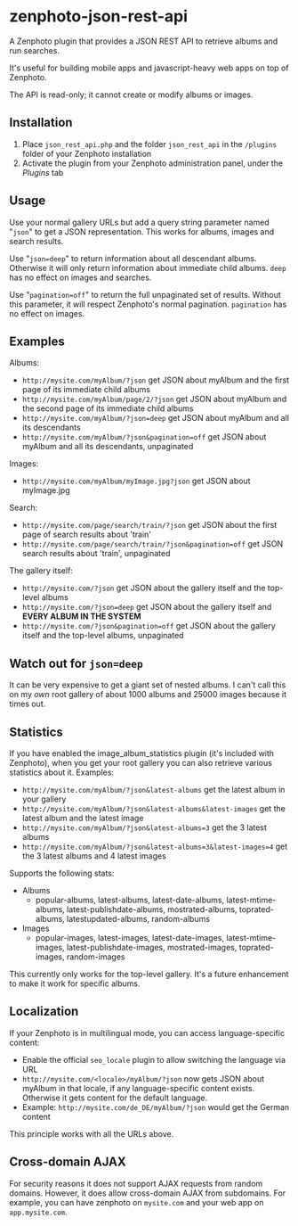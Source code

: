 zenphoto-json-rest-api
=================================

A Zenphoto plugin that provides a JSON REST API to retrieve albums and run searches. 

It's useful for building mobile apps and javascript-heavy web apps on top of Zenphoto.

The API is read-only; it cannot create or modify albums or images.

## Installation
1. Place `json_rest_api.php` and the folder `json_rest_api` in the `/plugins` folder of your Zenphoto installation
2. Activate the plugin from your Zenphoto administration panel, under the *Plugins* tab
    
## Usage
Use your normal gallery URLs but add a query string parameter named "`json`" to get a JSON representation.  This works for albums, images and search results.

Use "`json=deep`" to return information about all descendant albums.  Otherwise it will only return information about immediate child albums.  `deep` has no effect on images and searches.

Use "`pagination=off`" to return the full unpaginated set of results.  Without this parameter, it will respect Zenphoto's normal pagination.  `pagination` has no effect on images.

## Examples
Albums:
* `http://mysite.com/myAlbum/?json` get JSON about myAlbum and the first page of its immediate child albums
* `http://mysite.com/myAlbum/page/2/?json` get JSON about myAlbum and the second page of its immediate child albums
* `http://mysite.com/myAlbum/?json=deep` get JSON  about myAlbum and all its descendants
* `http://mysite.com/myAlbum/?json&pagination=off` get JSON about myAlbum and all its descendants, unpaginated

Images:
* `http://mysite.com/myAlbum/myImage.jpg?json` get JSON about myImage.jpg

Search:
* `http://mysite.com/page/search/train/?json` get JSON about the first page of search results about 'train'
* `http://mysite.com/page/search/train/?json&pagination=off` get JSON search results about 'train', unpaginated

The gallery itself:
* `http://mysite.com/?json` get JSON about the gallery itself and the top-level albums
* `http://mysite.com/?json=deep` get JSON about the gallery itself and **EVERY ALBUM IN THE SYSTEM**
* `http://mysite.com/?json&pagination=off` get JSON about the gallery itself and the top-level albums, unpaginated

## Watch out for `json=deep`
It can be very expensive to get a giant set of nested albums.  I can't call this on my *own* root gallery of about 1000 albums and 25000 images because it times out.

## Statistics
If you have enabled the image_album_statistics plugin (it's included with Zenphoto), when you get your root gallery you can also retrieve various statistics about it.  Examples:
* `http://mysite.com/myAlbum/?json&latest-albums` get the latest album in your gallery
* `http://mysite.com/myAlbum/?json&latest-albums&latest-images` get the latest album and the latest image
* `http://mysite.com/myAlbum/?json&latest-albums=3` get the 3 latest albums
* `http://mysite.com/myAlbum/?json&latest-albums=3&latest-images=4` get the 3 latest albums and 4 latest images

Supports the following stats:
* Albums
  * popular-albums, latest-albums, latest-date-albums, latest-mtime-albums, latest-publishdate-albums, mostrated-albums, toprated-albums, latestupdated-albums, random-albums
* Images
  * popular-images, latest-images, latest-date-images, latest-mtime-images, latest-publishdate-images, mostrated-images, toprated-images, random-images

This currently only works for the top-level gallery.  It's a future enhancement to make it work for specific albums.

## Localization
If your Zenphoto is in multilingual mode, you can access language-specific content:
* Enable the official `seo_locale` plugin to allow switching the language via URL
* `http://mysite.com/<locale>/myAlbum/?json` now gets JSON about myAlbum in that locale, if any language-specific content exists.  Otherwise it gets content for the default language.
* Example: `http://mysite.com/de_DE/myAlbum/?json` would get the German content

This principle works with all the URLs above.

## Cross-domain AJAX
For security reasons it does not support AJAX requests from random domains. However, it does allow cross-domain AJAX from subdomains.   For example, you can have zenphoto on `mysite.com` and your web app on `app.mysite.com`.
